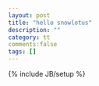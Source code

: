```yaml
---
layout: post
title: "hello snowlotus"
description: ""
category: tt
comments:false
tags: []
---
```

{% include JB/setup %}
